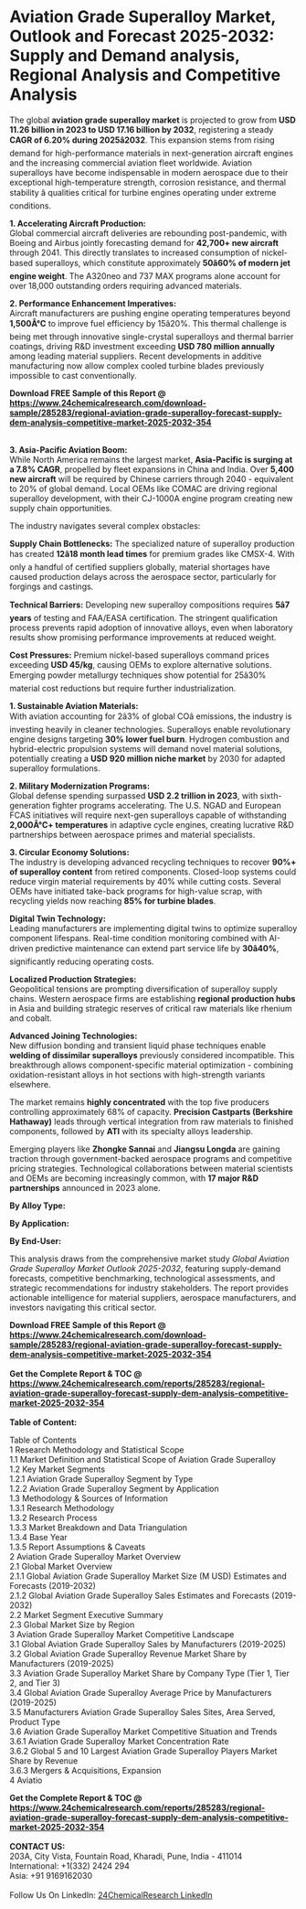 <h1>Aviation Grade Superalloy Market, Outlook and Forecast 2025-2032: Supply and Demand analysis, Regional Analysis and Competitive Analysis</h1><p>The global <strong>aviation grade superalloy market</strong> is projected to grow from <strong>USD 11.26 billion in 2023 to USD 17.16 billion by 2032</strong>, registering a steady <strong>CAGR of 6.20% during 2025â2032</strong>. This expansion stems from rising demand for high-performance materials in next-generation aircraft engines and the increasing commercial aviation fleet worldwide. Aviation superalloys have become indispensable in modern aerospace due to their exceptional high-temperature strength, corrosion resistance, and thermal stability â qualities critical for turbine engines operating under extreme conditions.</p><p><strong>1. Accelerating Aircraft Production:</strong><br>
Global commercial aircraft deliveries are rebounding post-pandemic, with Boeing and Airbus jointly forecasting demand for <strong>42,700+ new aircraft</strong> through 2041. This directly translates to increased consumption of nickel-based superalloys, which constitute approximately <strong>50â60% of modern jet engine weight</strong>. The A320neo and 737 MAX programs alone account for over 18,000 outstanding orders requiring advanced materials.</p><p><strong>2. Performance Enhancement Imperatives:</strong><br>
Aircraft manufacturers are pushing engine operating temperatures beyond <strong>1,500Â°C</strong> to improve fuel efficiency by 15â20%. This thermal challenge is being met through innovative single-crystal superalloys and thermal barrier coatings, driving R&amp;D investment exceeding <strong>USD 780 million annually</strong> among leading material suppliers. Recent developments in additive manufacturing now allow complex cooled turbine blades previously impossible to cast conventionally.</p><div><b>Download FREE Sample of this Report @ 
            <a href="https://www.24chemicalresearch.com/download-sample/285283/regional-aviation-grade-superalloy-forecast-supply-dem-analysis-competitive-market-2025-2032-354">
            https://www.24chemicalresearch.com/download-sample/285283/regional-aviation-grade-superalloy-forecast-supply-dem-analysis-competitive-market-2025-2032-354</a></b></div><br><p><strong>3. Asia-Pacific Aviation Boom:</strong><br>
While North America remains the largest market, <strong>Asia-Pacific is surging at a 7.8% CAGR</strong>, propelled by fleet expansions in China and India. Over <strong>5,400 new aircraft</strong> will be required by Chinese carriers through 2040 - equivalent to 20% of global demand. Local OEMs like COMAC are driving regional superalloy development, with their CJ-1000A engine program creating new supply chain opportunities.</p><p>The industry navigates several complex obstacles:</p><p><strong>Supply Chain Bottlenecks:</strong> The specialized nature of superalloy production has created <strong>12â18 month lead times</strong> for premium grades like CMSX-4. With only a handful of certified suppliers globally, material shortages have caused production delays across the aerospace sector, particularly for forgings and castings.</p><p><strong>Technical Barriers:</strong> Developing new superalloy compositions requires <strong>5â7 years</strong> of testing and FAA/EASA certification. The stringent qualification process prevents rapid adoption of innovative alloys, even when laboratory results show promising performance improvements at reduced weight.</p><p><strong>Cost Pressures:</strong> Premium nickel-based superalloys command prices exceeding <strong>USD 45/kg</strong>, causing OEMs to explore alternative solutions. Emerging powder metallurgy techniques show potential for 25â30% material cost reductions but require further industrialization.</p><p><strong>1. Sustainable Aviation Materials:</strong><br>
With aviation accounting for 2â3% of global COâ emissions, the industry is investing heavily in cleaner technologies. Superalloys enable revolutionary engine designs targeting <strong>30% lower fuel burn</strong>. Hydrogen combustion and hybrid-electric propulsion systems will demand novel material solutions, potentially creating a <strong>USD 920 million niche market</strong> by 2030 for adapted superalloy formulations.</p><p><strong>2. Military Modernization Programs:</strong><br>
Global defense spending surpassed <strong>USD 2.2 trillion in 2023</strong>, with sixth-generation fighter programs accelerating. The U.S. NGAD and European FCAS initiatives will require next-gen superalloys capable of withstanding <strong>2,000Â°C+ temperatures</strong> in adaptive cycle engines, creating lucrative R&amp;D partnerships between aerospace primes and material specialists.</p><p><strong>3. Circular Economy Solutions:</strong><br>
The industry is developing advanced recycling techniques to recover <strong>90%+ of superalloy content</strong> from retired components. Closed-loop systems could reduce virgin material requirements by 40% while cutting costs. Several OEMs have initiated take-back programs for high-value scrap, with recycling yields now reaching <strong>85% for turbine blades</strong>.</p><p><strong>Digital Twin Technology:</strong><br>
Leading manufacturers are implementing digital twins to optimize superalloy component lifespans. Real-time condition monitoring combined with AI-driven predictive maintenance can extend part service life by <strong>30â40%</strong>, significantly reducing operating costs.</p><p><strong>Localized Production Strategies:</strong><br>
Geopolitical tensions are prompting diversification of superalloy supply chains. Western aerospace firms are establishing <strong>regional production hubs</strong> in Asia and building strategic reserves of critical raw materials like rhenium and cobalt.</p><p><strong>Advanced Joining Technologies:</strong><br>
New diffusion bonding and transient liquid phase techniques enable <strong>welding of dissimilar superalloys</strong> previously considered incompatible. This breakthrough allows component-specific material optimization - combining oxidation-resistant alloys in hot sections with high-strength variants elsewhere.</p><p>The market remains <strong>highly concentrated</strong> with the top five producers controlling approximately 68% of capacity. <strong>Precision Castparts (Berkshire Hathaway)</strong> leads through vertical integration from raw materials to finished components, followed by <strong>ATI</strong> with its specialty alloys leadership.</p><p>Emerging players like <strong>Zhongke Sannai</strong> and <strong>Jiangsu Longda</strong> are gaining traction through government-backed aerospace programs and competitive pricing strategies. Technological collaborations between material scientists and OEMs are becoming increasingly common, with <strong>17 major R&amp;D partnerships</strong> announced in 2023 alone.</p><p><strong>By Alloy Type:</strong></p><p><strong>By Application:</strong></p><p><strong>By End-User:</strong></p><p>This analysis draws from the comprehensive market study <em>Global Aviation Grade Superalloy Market Outlook 2025-2032</em>, featuring supply-demand forecasts, competitive benchmarking, technological assessments, and strategic recommendations for industry stakeholders. The report provides actionable intelligence for material suppliers, aerospace manufacturers, and investors navigating this critical sector.</p><div><b>Download FREE Sample of this Report @ 
            <a href="https://www.24chemicalresearch.com/download-sample/285283/regional-aviation-grade-superalloy-forecast-supply-dem-analysis-competitive-market-2025-2032-354">
            https://www.24chemicalresearch.com/download-sample/285283/regional-aviation-grade-superalloy-forecast-supply-dem-analysis-competitive-market-2025-2032-354</a></b></div><br><div><b>Get the Complete Report & TOC @ 
            <a href="https://www.24chemicalresearch.com/reports/285283/regional-aviation-grade-superalloy-forecast-supply-dem-analysis-competitive-market-2025-2032-354">
            https://www.24chemicalresearch.com/reports/285283/regional-aviation-grade-superalloy-forecast-supply-dem-analysis-competitive-market-2025-2032-354</a></b></div><br>
            <b>Table of Content:</b><p>Table of Contents<br />
1 Research Methodology and Statistical Scope<br />
1.1 Market Definition and Statistical Scope of Aviation Grade Superalloy<br />
1.2 Key Market Segments<br />
1.2.1 Aviation Grade Superalloy Segment by Type<br />
1.2.2 Aviation Grade Superalloy Segment by Application<br />
1.3 Methodology & Sources of Information<br />
1.3.1 Research Methodology<br />
1.3.2 Research Process<br />
1.3.3 Market Breakdown and Data Triangulation<br />
1.3.4 Base Year<br />
1.3.5 Report Assumptions & Caveats<br />
2 Aviation Grade Superalloy Market Overview<br />
2.1 Global Market Overview<br />
2.1.1 Global Aviation Grade Superalloy Market Size (M USD) Estimates and Forecasts (2019-2032)<br />
2.1.2 Global Aviation Grade Superalloy Sales Estimates and Forecasts (2019-2032)<br />
2.2 Market Segment Executive Summary<br />
2.3 Global Market Size by Region<br />
3 Aviation Grade Superalloy Market Competitive Landscape<br />
3.1 Global Aviation Grade Superalloy Sales by Manufacturers (2019-2025)<br />
3.2 Global Aviation Grade Superalloy Revenue Market Share by Manufacturers (2019-2025)<br />
3.3 Aviation Grade Superalloy Market Share by Company Type (Tier 1, Tier 2, and Tier 3)<br />
3.4 Global Aviation Grade Superalloy Average Price by Manufacturers (2019-2025)<br />
3.5 Manufacturers Aviation Grade Superalloy Sales Sites, Area Served, Product Type<br />
3.6 Aviation Grade Superalloy Market Competitive Situation and Trends<br />
3.6.1 Aviation Grade Superalloy Market Concentration Rate<br />
3.6.2 Global 5 and 10 Largest Aviation Grade Superalloy Players Market Share by Revenue<br />
3.6.3 Mergers & Acquisitions, Expansion<br />
4 Aviatio</p><div><b>Get the Complete Report & TOC @ 
            <a href="https://www.24chemicalresearch.com/reports/285283/regional-aviation-grade-superalloy-forecast-supply-dem-analysis-competitive-market-2025-2032-354">
            https://www.24chemicalresearch.com/reports/285283/regional-aviation-grade-superalloy-forecast-supply-dem-analysis-competitive-market-2025-2032-354</a></b></div><br><b>CONTACT US:</b><br>
            203A, City Vista, Fountain Road, Kharadi, Pune, India - 411014<br>
            International: +1(332) 2424 294<br>
            Asia: +91 9169162030 <br><br>
            Follow Us On LinkedIn: <a href="https://www.linkedin.com/company/24chemicalresearch/">24ChemicalResearch LinkedIn</a>